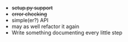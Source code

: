 - <s>setup.py support</s>
- <s>error checking</s>
- simple(er?) API
- may as well refactor it again
- Write something documenting every little step